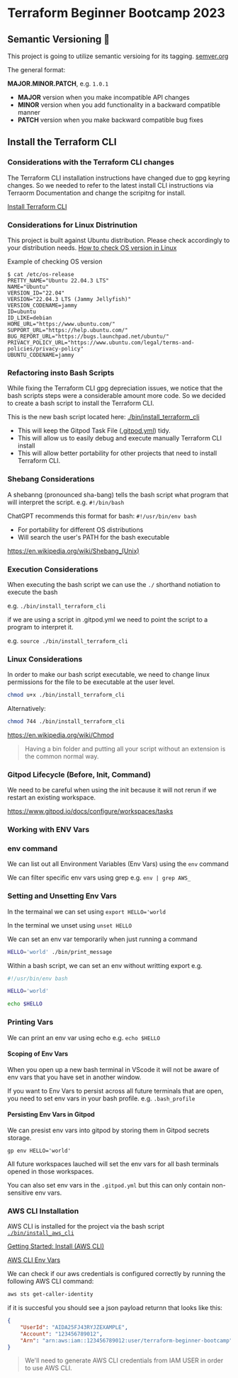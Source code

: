 # Terraform Beginner Bootcamp 2023

## Semantic Versioning :mage:

This project is going to utilize semantic versioing for its tagging.
[semver.org](https://semver.org/)

The general format:

 **MAJOR.MINOR.PATCH**, e.g. `1.0.1`

- **MAJOR** version when you make incompatible API changes
- **MINOR** version when you add functionality in a backward compatible manner
- **PATCH** version when you make backward compatible bug fixes



## Install the Terraform CLI

### Considerations with the Terraform CLI changes
The Terraform CLI installation instructions have changed due to gpg keyring changes. So we needed to refer to the latest install CLI instructions via Terraorm Documentation and change the scripitng for install. 

[Install Terraform CLI](https://developer.hashicorp.com/terraform/tutorials/aws-get-started/install-cli)

### Considerations for Linux Distrinution
This project is built against Ubuntu distribution. Please check accordingly to your distribution needs.
[How to check OS version in Linux](https://www.cyberciti.biz/faq/how-to-check-os-version-in-linux-command-line/)

Example of checking OS version
```
$ cat /etc/os-release
PRETTY_NAME="Ubuntu 22.04.3 LTS"
NAME="Ubuntu"
VERSION_ID="22.04"
VERSION="22.04.3 LTS (Jammy Jellyfish)"
VERSION_CODENAME=jammy
ID=ubuntu
ID_LIKE=debian
HOME_URL="https://www.ubuntu.com/"
SUPPORT_URL="https://help.ubuntu.com/"
BUG_REPORT_URL="https://bugs.launchpad.net/ubuntu/"
PRIVACY_POLICY_URL="https://www.ubuntu.com/legal/terms-and-policies/privacy-policy"
UBUNTU_CODENAME=jammy
```


### Refactoring insto Bash Scripts 

While fixing the Terraform CLI gpg depreciation issues, we notice that the bash scripts steps were a considerable amount more code. So we decided to create a bash script to install the Terraform CLI.

This is the new bash script located here: [./bin/install_terraform_cli](./bin/install_terraform_cli)

- This will keep the Gitpod Task File ([.gitpod.yml](.gitpod.yml)) tidy.
- This will allow us to easily debug and execute manually Terraform CLI install
- This will allow better portability for other projects that need to install Terraform CLI.

### Shebang Considerations

A shebanng (pronounced sha-bang) tells the bash script what program that will interpret the script. e.g. `#!/bin/bash`

ChatGPT recommends this format for bash: `#!/usr/bin/env bash`
- For portability for different OS distributions
- Will search the user's PATH for the bash executable

https://en.wikipedia.org/wiki/Shebang_(Unix)

### Execution Considerations
When executing the bash script we can use the `./` shorthand notiation to execute the bash

e.g. `./bin/install_terraform_cli`

if we are using a script in .gitpod.yml we need to point the script to a program to interpret it.

e.g. `source ./bin/install_terraform_cli`

### Linux Considerations

In order to make our bash script executable, we need to change linux permissions for the file to be executable at the user level.

```sh
chmod u+x ./bin/install_terraform_cli
```
Alternatively:

```sh
chmod 744 ./bin/install_terraform_cli
```

https://en.wikipedia.org/wiki/Chmod

> Having a bin folder and putting all your script without an extension is the common normal way.


### Gitpod Lifecycle (Before, Init, Command)

We need to be careful when using the init because it will not rerun if we restart an existing workspace.

https://www.gitpod.io/docs/configure/workspaces/tasks

### Working with ENV Vars

### env command

We can list out all Environment Variables (Env Vars) using the `env` command

We can filter specific env vars using grep e.g. `env | grep AWS_`

### Setting and Unsetting Env Vars

In the termainal we can set using `export HELLO='world`

In the terminal we unset using `unset HELLO`

We can set an env var temporarily when just running a command

```sh
HELLO='world' ./bin/print_message
```

Within a bash script, we can set an env without writting export e.g.

```sh
#!/usr/bin/env bash

HELLO='world'

echo $HELLO
```
### Printing Vars

We can print an env var using echo e.g. `echo $HELLO`


#### Scoping of Env Vars

When you open up a new bash terminal in VScode it will not be aware of env vars that you have set in another window.

If you want to Env Vars to persist across all future terminals that are open, you need to set env vars in your bash profile. e.g. `.bash_profile`

#### Persisting Env Vars in Gitpod

We can presist env vars into gitpod by storing them in Gitpod secrets storage.

```
gp env HELLO='world'
```

All future workspaces lauched will set the env vars for all bash terminals opened in those workspaces.


You can also set env vars in the `.gitpod.yml` but this can only contain non-sensitive env vars.

### AWS CLI Installation

AWS CLI is installed for the project via the bash script [`./bin/install_aws_cli`](./bin/install_aws_cli)

[Getting Started: Install (AWS CLI)](https://docs.aws.amazon.com/cli/latest/userguide/getting-started-install.html)


[AWS CLI Env Vars](https://docs.aws.amazon.com/cli/latest/userguide/cli-configure-envvars.html)

We can check if our aws credentials is configured correctly by running the following AWS CLI command: 

```sh
aws sts get-caller-identity
```

if it is succesful you should see a json payload returnn that looks like this:

```json
{
    "UserId": "AIDA25FJ43RYJZEXAMPLE",
    "Account": "123456789012",
    "Arn": "arn:aws:iam::123456789012:user/terraform-beginner-bootcamp"
}
```

> We'll need to generate AWS CLI credentials from IAM USER in order to use AWS CLI.